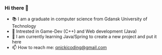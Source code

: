 ### Hi there 👋

- 📚 I am a graduate in computer science from Gdansk University of Technology
- :telescope: Intrested in Game-Dev (C++) and Web development (Java)
- 🌱 I am currently learning Java/Spring to create a new project and put it here
- :mailbox: How to reach me: qnickicoding@gmail.com
